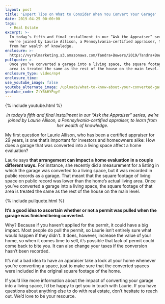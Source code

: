 ```yaml
---
layout: post
title: 'Expert Tips on What to Consider When You Convert Your Garage'
date: 2019-04-25 00:00:00
tags:
  - Real Estate
excerpt: >-
  In today’s fifth and final installment in our “Ask the Appraiser” series,
  we’re joined by Laurie Allison, a Pennsylvania-certified appraiser, to learn
  from her wealth of knowledge.
enclosure: >-
  https://vyralmarketing.s3.amazonaws.com/Tandra+Bowers/2019/Tandra+Bowers+Video+Blog+converted+garage+space.mp4
pullquote: >-
  Once you’ve converted a garage into a living space, the square footage of that
  area is treated the same as the rest of the house on the main level.
enclosure_type: video/mp4
enclosure_time:
use_youtube_image: false
youtube_alternate_image: /uploads/what-to-know-about-your-converted-garage-space-youtube.jpg
youtube_code: ZtY6kHYPqyY
---
```


{% include youtube.html %}

<p style="text-align: center;"><em>In today’s fifth and final installment in our “Ask the Appraiser” series, we’re joined by Laurie Allison, a Pennsylvania-certified appraiser, to learn from her wealth of knowledge.</em></p>

My first question for Laurie Allison, who has been a certified appraiser for 29 years, is one that’s important for investors and homeowners alike: How does a garage that was converted into a living space affect a home evaluation?

Laurie says **that arrangement can impact a home evaluation in a couple different ways.** For instance, she recently did a measurement for a listing in which the garage was converted to a living space, but it was recorded in public records as a garage. That meant that the square footage of living space on public record was lower than the home’s actual living area. Once you’ve converted a garage into a living space, the square footage of that area is treated the same as the rest of the house on the main level.

{% include pullquote.html %}

**It’s a good idea to ascertain whether or not a permit was pulled when the garage was finished being converted.**

Why? Because if you haven’t applied for the permit, it could have a big impact. Most people do pull the permit, so Laurie isn’t entirely sure what would happen if they didn’t. It does, however, increase the value of your home, so when it comes time to sell, it’s possible that lack of permit could come back to bite you. It can also change your taxes if the conversion hasn’t been recorded.

It’s not a bad idea to have an appraiser take a look at your home whenever you’re converting a space, just to make sure that the converted spaces were included in the original square footage of the home.

If you’d like more information about the impact of converting your garage into a living space, I’d be happy to get you in touch with Laurie. If you have questions about anything else to do with real estate, don’t hesitate to reach out. We’d love to be your resource.